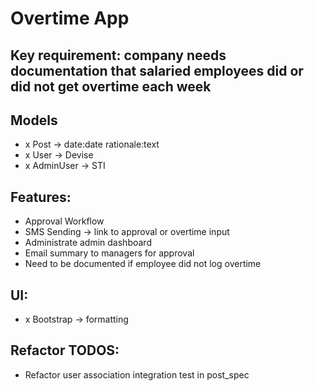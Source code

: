 # Overtime App

## Key requirement: company needs documentation that salaried employees did or did not get overtime each week

## Models
- x Post -> date:date rationale:text
- x User -> Devise
- x AdminUser -> STI

## Features:
- Approval Workflow
- SMS Sending -> link to approval or overtime input
- Administrate admin dashboard
- Email summary to managers for approval
- Need to be documented if employee did not log overtime

## UI:
- x Bootstrap -> formatting

## Refactor TODOS:
- Refactor user association integration test in post_spec